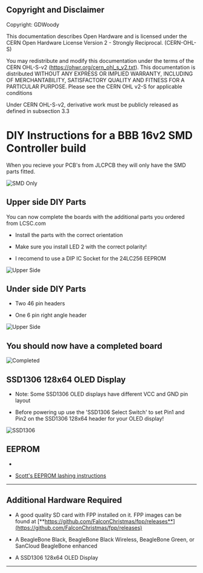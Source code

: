 ## Copyright and Disclaimer
Copyright: GDWoody

This documentation describes Open Hardware and is licensed under the CERN Open Hardware License Version 2 - Strongly Reciprocal. (CERN-OHL-S)

You may redistribute and modify this documentation under the terms of the CERN OHL-S-v2 (https://ohwr.org/cern_ohl_s_v2.txt). This documentation is distributed WITHOUT ANY EXPRESS OR IMPLIED WARRANTY, INCLUDING OF MERCHANTABILITY, SATISFACTORY QUALITY AND FITNESS FOR A PARTICULAR PURPOSE. Please see the CERN OHL v2-S for applicable conditions

Under CERN OHL-S-v2, derivative work must be publicly released as defined in subsection 3.3

# DIY Instructions for a BBB 16v2 SMD Controller build


When you recieve your PCB's from JLCPCB they will only have the SMD parts fitted.


![SMD Only](https://github.com/GDWoody/Pixel-Controllers/blob/main/image/BBB_16v2_SMD_Parts_Only.png)


## Upper side DIY Parts
You can now complete the boards with the additional parts you ordered from LCSC.com


* Install the parts with the correct orientation 

* Make sure you install LED 2 with the correct polarity!

* I recomend to use a DIP IC Socket for the 24LC256 EEPROM


![Upper Side ](https://github.com/GDWoody/Pixel-Controllers/blob/main/image/BBB_16v2_Other_Only.png)


## Under side DIY Parts

* Two 46 pin headers

* One 6 pin right angle header 


![Upper Side](https://github.com/GDWoody/Pixel-Controllers/blob/main/image/BBB_16v2_SMD_Under.png)


## You should now have a completed board


![Completed](https://github.com/GDWoody/Pixel-Controllers/blob/main/image/BBB_16v2_Completed.png)


## SSD1306 128x64 OLED Display

* Note: Some SSD1306 OLED displays have different VCC and GND pin layout

* Before powering up use the 'SSD1306 Select Switch' to set Pin1 and Pin2 on the SSD1306 128x64 header for your OLED display!


![SSD1306](https://github.com/GDWoody/Pixel-Controllers/blob/main/image/BBB_16v2_SMD.png)


 ## EEPROM

 *

 * [Scott's EEPROM lashing instructions](https://github.com/computergeek1507/PB_16/blob/master/Flashing_EEPROM.md)

---
 ## Additional Hardware Required

* A good quality SD card with FPP installed on it. FPP images can be found at [**https://github.com/FalconChristmas/fpp/releases**](https://github.com/FalconChristmas/fpp/releases)

* A BeagleBone Black, BeagleBone Black Wireless, BeagleBone Green, or SanCloud BeagleBone enhanced 

* A SSD1306 128x64 OLED Display

---